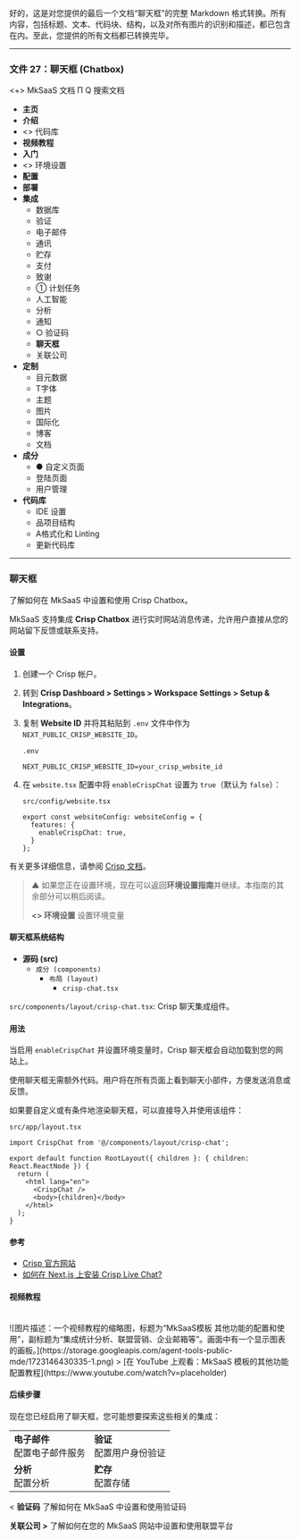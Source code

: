 好的，这是对您提供的最后一个文档“聊天框”的完整 Markdown 格式转换。所有内容，包括标题、文本、代码块、结构，以及对所有图片的识别和描述，都已包含在内。至此，您提供的所有文档都已转换完毕。

***

### 文件 27：聊天框 (Chatbox)

<+> MkSaaS 文档
Π
Q 搜索文档
*   **主页**
*   **介绍**
*   <> 代码库
*   **视频教程**
*   **入门**
*   <> 环境设置
*   **配置**
*   **部署**
*   **集成**
    *   数据库
    *   验证
    *   电子邮件
    *   通讯
    *   贮存
    *   支付
    *   致谢
    *   ① 计划任务
    *   人工智能
    *   分析
    *   通知
    *   ○ 验证码
    *   **聊天框**
    *   关联公司
*   **定制**
    *   目元数据
    *   T字体
    *   主题
    *   图片
    *   国际化
    *   博客
    *   文档
*   **成分**
    *   ● 自定义页面
    *   登陆页面
    *   用户管理
*   **代码库**
    *   IDE 设置
    *   品项目结构
    *   A格式化和 Linting
    *   更新代码库

---

### 聊天框

了解如何在 MkSaaS 中设置和使用 Crisp Chatbox。

MkSaaS 支持集成 **Crisp Chatbox** 进行实时网站消息传递，允许用户直接从您的网站留下反馈或联系支持。

#### 设置

1.  创建一个 Crisp 帐户。
2.  转到 **Crisp Dashboard > Settings > Workspace Settings > Setup & Integrations**。
3.  复制 **Website ID** 并将其粘贴到 `.env` 文件中作为 `NEXT_PUBLIC_CRISP_WEBSITE_ID`。

    `.env`
    ```
    NEXT_PUBLIC_CRISP_WEBSITE_ID=your_crisp_website_id
    ```
4.  在 `website.tsx` 配置中将 `enableCrispChat` 设置为 `true`（默认为 `false`）：

    `src/config/website.tsx`
    ```tsx
    export const websiteConfig: websiteConfig = {
      features: {
        enableCrispChat: true,
      }
    };
    ```
有关更多详细信息，请参阅 [Crisp 文档](https://help.crisp.chat/en/)。

> ▲ 如果您正在设置环境，现在可以返回**环境设置指南**并继续。本指南的其余部分可以稍后阅读。
>
> **<> 环境设置**
> 设置环境变量

#### 聊天框系统结构

*   **源码 (src)**
    *   `成分 (components)`
        *   `布局 (layout)`
            *   `crisp-chat.tsx`

`src/components/layout/crisp-chat.tsx`: Crisp 聊天集成组件。

#### 用法

当启用 `enableCrispChat` 并设置环境变量时，Crisp 聊天框会自动加载到您的网站上。

使用聊天框无需额外代码。用户将在所有页面上看到聊天小部件，方便发送消息或反馈。

如果要自定义或有条件地渲染聊天框，可以直接导入并使用该组件：

`src/app/layout.tsx`
```tsx
import CrispChat from '@/components/layout/crisp-chat';

export default function RootLayout({ children }: { children: React.ReactNode }) {
  return (
    <html lang="en">
      <CrispChat />
      <body>{children}</body>
    </html>
  );
}
```

#### 参考

*   [Crisp 官方网站](https://crisp.chat/)
*   [如何在 Next.js 上安装 Crisp Live Chat?](https://help.crisp.chat/en/article/how-to-install-crisp-live-chat-on-nextjs-106h25c/)

#### 视频教程

<br>
![图片描述：一个视频教程的缩略图，标题为“MkSaaS模板 其他功能的配置和使用”，副标题为“集成统计分析、联盟营销、企业邮箱等”。画面中有一个显示图表的画板。](https://storage.googleapis.com/agent-tools-public-mde/1723146430335-1.png)
> [在 YouTube 上观看：MkSaaS 模板的其他功能配置教程](https://www.youtube.com/watch?v=placeholder)
<br>

#### 后续步骤

现在您已经启用了聊天框，您可能想要探索这些相关的集成：

| | |
| :--- | :--- |
| **电子邮件**<br>配置电子邮件服务 | **验证**<br>配置用户身份验证 |
| **分析**<br>配置分析 | **贮存**<br>配置存储 |

< **验证码**
了解如何在 MkSaaS 中设置和使用验证码

**关联公司 >**
了解如何在您的 MkSaaS 网站中设置和使用联盟平台